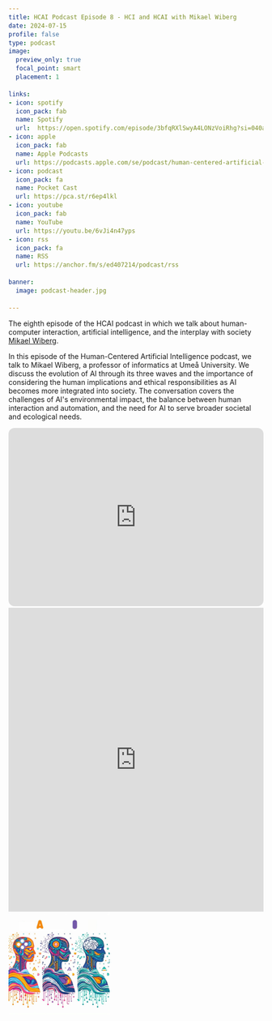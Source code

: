 ```yaml
---
title: HCAI Podcast Episode 8 - HCI and HCAI with Mikael Wiberg
date: 2024-07-15
profile: false
type: podcast
image:
  preview_only: true
  focal_point: smart
  placement: 1

links: 
- icon: spotify
  icon_pack: fab
  name: Spotify
  url:  https://open.spotify.com/episode/3bfqRXlSwyA4LONzVoiRhg?si=040aae2e3de8425d
- icon: apple
  icon_pack: fab
  name: Apple Podcasts
  url: https://podcasts.apple.com/se/podcast/human-centered-artificial-intelligence/id1717384556?i=1000662283991
- icon: podcast
  icon_pack: fa
  name: Pocket Cast
  url: https://pca.st/r6ep4lkl
- icon: youtube
  icon_pack: fab
  name: YouTube
  url: https://youtu.be/6vJi4n47yps
- icon: rss
  icon_pack: fa
  name: RSS
  url: https://anchor.fm/s/ed407214/podcast/rss

banner:
  image: podcast-header.jpg  

---
```


The eighth episode of the HCAI podcast in which we talk about human-computer interaction, artificial intelligence, and the interplay with society [Mikael Wiberg](https://www.umu.se/en/staff/mikael-wiberg/).



<!--more-->

In this episode of the Human-Centered Artificial Intelligence podcast, we talk to Mikael Wiberg, a professor of informatics at Umeå University. We discuss the evolution of AI through its three waves and the importance of considering the human implications and ethical responsibilities as AI becomes more integrated into society. The conversation covers the challenges of AI's environmental impact, the balance between human interaction and automation, and the need for AI to serve broader societal and ecological needs. 

<iframe style="border-radius:12px" src="https://open.spotify.com/embed/episode/3bfqRXlSwyA4LONzVoiRhg/video?utm_source=generator" width="100%" height="352" frameBorder="0" allowfullscreen="" allow="autoplay; clipboard-write; encrypted-media; fullscreen; picture-in-picture" loading="lazy"></iframe>

<!--iframe allow="autoplay *; encrypted-media *; fullscreen *; clipboard-write" frameborder="0" height="175" style="width:100%;overflow:hidden;border-radius:10px;" sandbox="allow-forms allow-popups allow-same-origin allow-scripts allow-storage-access-by-user-activation allow-top-navigation-by-user-activation" src="https://embed.podcasts.apple.com/se/podcast/human-centered-artificial-intelligence/id1717384556?i=1000658141990"></iframe-->

<iframe width="100%" height="600" src="https://www.youtube.com/embed/6vJi4n47yps?si=U6dOqMYZcKHzWcxE" title="HCAI Podcast Episode 8 - HCI and HCAI with Mikael Wiberg" frameborder="0" allow="accelerometer; autoplay; clipboard-write; encrypted-media; gyroscope; picture-in-picture; web-share" allowfullscreen></iframe>



<img src="featured.jpg" width="200px">